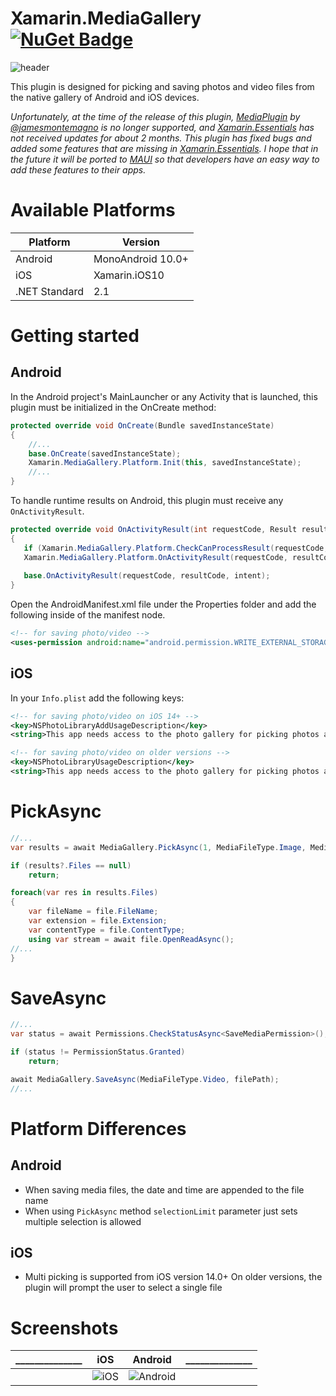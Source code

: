 # Xamarin.MediaGallery [![NuGet Badge](https://img.shields.io/nuget/v/Xamarin.MediaGallery?style=plastic)](https://www.nuget.org/packages/Xamarin.MediaGallery/)

![header](/header.svg)

This plugin is designed for picking and saving photos and video files from the native gallery of Android and iOS devices.

*Unfortunately, at the time of the release of this plugin, [MediaPlugin](https://github.com/jamesmontemagno/MediaPlugin) by [@jamesmontemagno](https://github.com/jamesmontemagno) is no longer supported, and [Xamarin.Essentials](https://github.com/xamarin/Essentials) has not received updates for about 2 months.*
*This plugin has fixed bugs and added some features that are missing in [Xamarin.Essentials](https://github.com/xamarin/Essentials). I hope that in the future it will be ported to [MAUI](https://github.com/dotnet/maui) so that developers have an easy way to add these features to their apps.*

# Available Platforms

| Platform | Version |
| --- | --- |
| Android | MonoAndroid 10.0+|
| iOS | Xamarin.iOS10 |
| .NET Standard | 2.1 |

# Getting started

## Android

In the Android project's MainLauncher or any Activity that is launched, this plugin must be initialized in the OnCreate method:

```csharp
protected override void OnCreate(Bundle savedInstanceState)
{
    //...
    base.OnCreate(savedInstanceState);
    Xamarin.MediaGallery.Platform.Init(this, savedInstanceState);
    //...
}
 ```

 To handle runtime results on Android, this plugin must receive any `OnActivityResult`.

 ```csharp
protected override void OnActivityResult(int requestCode, Result resultCode, Intent intent)
{
    if (Xamarin.MediaGallery.Platform.CheckCanProcessResult(requestCode, resultCode, intent))
    Xamarin.MediaGallery.Platform.OnActivityResult(requestCode, resultCode, intent);
    
    base.OnActivityResult(requestCode, resultCode, intent);
}
 ```

 Open the AndroidManifest.xml file under the Properties folder and add the following inside of the manifest node.

 ```xml
<!-- for saving photo/video -->
<uses-permission android:name="android.permission.WRITE_EXTERNAL_STORAGE" />
 ```

## iOS

In your `Info.plist` add the following keys:

 ```xml
<!-- for saving photo/video on iOS 14+ -->
<key>NSPhotoLibraryAddUsageDescription</key>
<string>This app needs access to the photo gallery for picking photos and videos</string>

<!-- for saving photo/video on older versions -->
<key>NSPhotoLibraryUsageDescription</key>
<string>This app needs access to the photo gallery for picking photos and videos</string>
 ```

# PickAsync

```csharp
//...
var results = await MediaGallery.PickAsync(1, MediaFileType.Image, MediaFileType.Video);

if (results?.Files == null)
    return;

foreach(var res in results.Files)
{
    var fileName = file.FileName;
    var extension = file.Extension;
    var contentType = file.ContentType;
    using var stream = await file.OpenReadAsync();
//...
}
 ```

# SaveAsync

```csharp
//...
var status = await Permissions.CheckStatusAsync<SaveMediaPermission>();

if (status != PermissionStatus.Granted)
    return;

await MediaGallery.SaveAsync(MediaFileType.Video, filePath);
//...
 ```
# Platform Differences
## Android

- When saving media files, the date and time are appended to the file name
- When using `PickAsync` method `selectionLimit` parameter just sets multiple selection is allowed

## iOS

- Multi picking is supported from iOS version 14.0+ On older versions, the plugin will prompt the user to select a single file

# Screenshots

|______________|   iOS   | Android |______________|
|:------------:|:---:|:-------:|:------------:|
| |![iOS](/Screenshots/ios.jpg)|![Android](/Screenshots/droid.jpg)| |